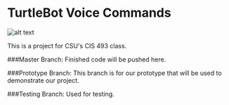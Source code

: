 <h1>TurtleBot Voice Commands</h1>

![alt text](https://i.imgur.com/ja57Isy.jpg "Avacado")

This is a project for CSU's CIS 493 class.

###Master Branch:
Finished code will be pushed here.

###Prototype Branch:
This branch is for our prototype that will be used to demonstrate our project.

###Testing Branch:
Used for testing. 
